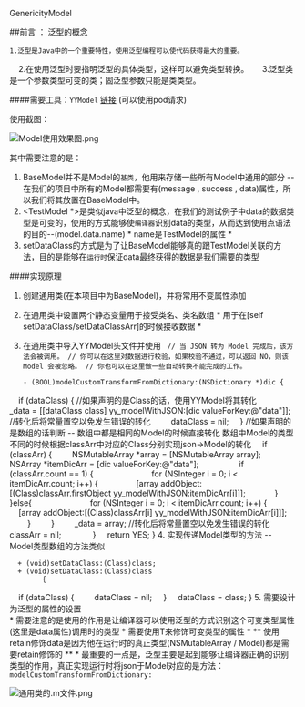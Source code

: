 GenericityModel

##前言 ： 泛型的概念

    1.泛型是Java中的一个重要特性，使用泛型编程可以使代码获得最大的重要。 
    2.在使用泛型时要指明泛型的具体类型，这样可以避免类型转换。 
    3.泛型类是一个参数类型可变的类；固泛型参数只能是类类型。 

####需要工具：`YYModel`  [链接](https://github.com/walkertop/YYModel---Demo.git) (可以使用pod请求)

使用截图：

![Model使用效果图.png](http://upload-images.jianshu.io/upload_images/1952475-a98ef793d08eb5dc.png?imageMogr2/auto-orient/strip%7CimageView2/2/w/1240)

其中需要注意的是：
1. BaseModel并不是Model的`基类`，他用来存储一些所有Model中通用的部分 -- 在我们的项目中所有的Model都需要有(message , success , data)属性，所以我们将其放置在BaseModel中。
2. <TestModel *>是类似java中泛型的概念，在我们的测试例子中data的数据类型是可变的，使用<T>的方式能够使`编译器`识别data的类型，从而达到使用点语法的目的--(model.data.name)  * name是TestModel的属性 *
3. setDataClass的方式是为了让BaseModel能够真的跟TestModel关联的方法，目的是能够在`运行时`保证data最终获得的数据是我们需要的类型

####实现原理
1. 创建通用类(在本项目中为BaseModel)，并将常用不变属性添加
2. 在通用类中设置两个静态变量用于接受类名、类名数组  * 用于在[self setDataClass/setDataClassArr]的时候接收数据 *
3. 在通用类中导入YYModel头文件并使用 
` // 当 JSON 转为 Model 完成后，该方法会被调用。
// 你可以在这里对数据进行校验，如果校验不通过，可以返回 NO，则该 Model 会被忽略。
// 你也可以在这里做一些自动转换不能完成的工作。`
       
       - (BOOL)modelCustomTransformFromDictionary:(NSDictionary *)dic {
         if (dataClass) {
        //如果声明的是Class的话，使用YYModel将其转化
        _data = [[dataClass class] yy_modelWithJSON:[dic valueForKey:@"data"]];
        //转化后将常量置空以免发生错误的转化
        dataClass = nil;
                 }
         //如果声明的是数组的话判断 -- 数组中都是相同的Model的时候直接转化 数组中Model的类型不同的时候根据classArr中对应的Class分别实现json->Model的转化
         if (classArr) {
        NSMutableArray *array = [NSMutableArray array];
        NSArray *itemDicArr = [dic valueForKey:@"data"];
        
        if (classArr.count == 1) {
            
            for (NSInteger i = 0; i < itemDicArr.count; i++) {
                [array addObject:[(Class)classArr.firstObject yy_modelWithJSON:itemDicArr[i]]];
            }
        }else{
            
            for (NSInteger i = 0; i < itemDicArr.count; i++) {
                [array addObject:[(Class)classArr[i] yy_modelWithJSON:itemDicArr[i]]];
            }
        }
        _data = array;
        //转化后将常量置空以免发生错误的转化
        classArr = nil;
        
        }
         return YES;
        }
4. 实现传递Model类型的方法 -- Model类型数组的方法类似

      + (void)setDataClass:(Class)class;
      + (void)setDataClass:(Class)class
            {
            if (dataClass) {
                dataClass = nil;
                }
            dataClass = class;
            }
5. 需要设计为泛型的属性的设置  
      * 需要注意的是使用<T>的作用是让编译器可以使用泛型的方式识别这个可变类型属性(这里是data属性)调用时的类型
      * 需要使用T来修饰可变类型的属性
      * ** 使用retain修饰data是因为他在运行时的真正类型(NSMutableArray / Model)都是需要retain修饰的 **
      * 最重要的一点是，泛型主要是起到能够让编译器正确的识别类型的作用，真正实现运行时将json于Model对应的是方法：`modelCustomTransformFromDictionary:`

![通用类的.m文件.png](http://upload-images.jianshu.io/upload_images/1952475-ebc15cbe99457ea1.png?imageMogr2/auto-orient/strip%7CimageView2/2/w/1240)

